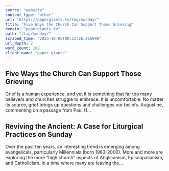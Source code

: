 ```yaml
---
source: "website"
content_type: "other"
url: "https://papergiants.tv/tag/sunday/"
title: "Five Ways the Church Can Support Those Grieving"
domain: "papergiants.tv"
path: "/tag/sunday/"
scraped_time: "2025-10-05T00:12:26.416998"
url_depth: 2
word_count: 102
client_name: "paper-giants"
---
```


## Five Ways the Church Can Support Those Grieving

Grief is a human experience, and yet it is something that far too many believers and churches struggle to embrace. It is uncomfortable. No matter its source, grief brings up questions and challenges our beliefs. Augustine, commenting on a passage from Paul (1...

## Reviving the Ancient: A Case for Liturgical Practices on Sunday

Over the past ten years, an interesting trend is emerging among evangelicals, particularly Millennials (born 1983-2000). More and more are exploring the more “high church” aspects of Anglicanism, Episcopalianism, and Catholicism. In a time where many are leaving the...